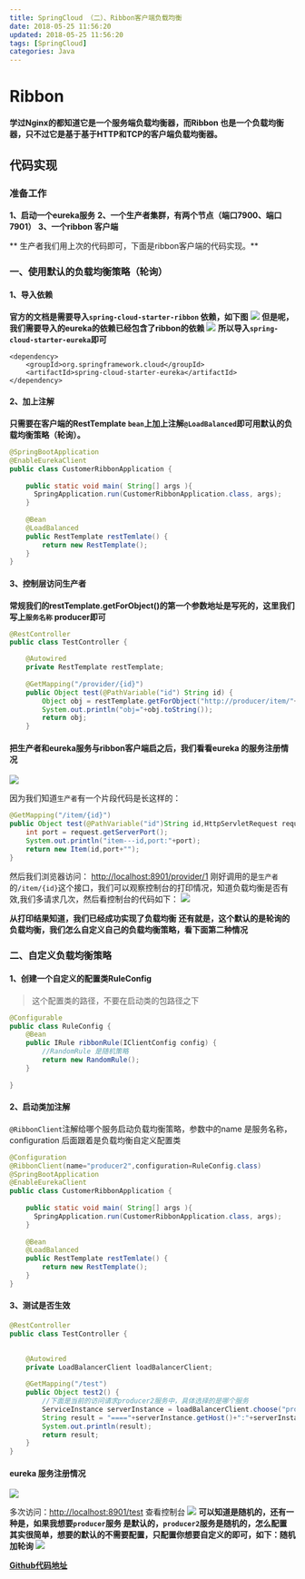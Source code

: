 ```yaml
---
title: SpringCloud （二）、Ribbon客户端负载均衡
date: 2018-05-25 11:56:20
updated: 2018-05-25 11:56:20
tags: [SpringCloud]
categories: Java
---
```

# Ribbon
**学过Nginx的都知道它是一个服务端负载均衡器，而Ribbon 也是一个负载均衡器，只不过它是基于基于HTTP和TCP的客户端负载均衡器。**

<!--more-->
## 代码实现
### 准备工作
**1、启动一个eureka服务** 
**2、一个生产者集群，有两个节点（端口7900、端口7901）** 
**3、一个ribbon 客户端** 

** 生产者我们用上次的代码即可，下面是ribbon客户端的代码实现。**
### 一、使用默认的负载均衡策略（轮询）

#### 1、导入依赖
**官方的文档是需要导入`spring-cloud-starter-ribbon` 依赖，如下图** 
![](38912.png)
**但是呢，我们需要导入的eureka的依赖已经包含了ribbon的依赖**
![](09761.png)
**所以导入`spring-cloud-starter-eureka`即可**
```
<dependency>
	<groupId>org.springframework.cloud</groupId>
	<artifactId>spring-cloud-starter-eureka</artifactId>
</dependency>
```
#### 2、加上注解
**只需要在客户端的RestTemplate `bean`上加上注解`@LoadBalanced`即可用默认的负载均衡策略（轮询）。**
```java
@SpringBootApplication
@EnableEurekaClient
public class CustomerRibbonApplication {
	
    public static void main( String[] args ){
      SpringApplication.run(CustomerRibbonApplication.class, args);
    }
    
    @Bean
    @LoadBalanced
    public RestTemplate restTemlate() {
    	return new RestTemplate();
    }
}
```

#### 3、控制层访问生产者
**常规我们的restTemplate.getForObject()的第一个参数地址是写死的，这里我们写上`服务名称` producer即可**
```java
@RestController
public class TestController {

	@Autowired
	private RestTemplate restTemplate;
	
	@GetMapping("/provider/{id}")
	public Object test(@PathVariable("id") String id) {
		Object obj = restTemplate.getForObject("http://producer/item/"+id,Object.class);
		System.out.println("obj="+obj.toString());
		return obj;
	}
```
#### 把生产者和eureka服务与ribbon客户端启之后，我们看看eureka 的服务注册情况
![](78912.png)

因为我们知道`生产者`有一个片段代码是长这样的：
```java
@GetMapping("/item/{id}")
public Object test(@PathVariable("id")String id,HttpServletRequest request) {
	int port = request.getServerPort();
	System.out.println("item---id,port:"+port);
	return new Item(id,port+"");
}
```
然后我们浏览器访问：
[http://localhost:8901/provider/1](http://localhost:8901/provider/1)
刚好调用的是`生产者`的`/item/{id}`这个接口，我们可以观察控制台的打印情况，知道负载均衡是否有效,我们多请求几次，然后看控制台的代码如下：
![](71435.png)

**从打印结果知道，我们已经成功实现了负载均衡**
**还有就是，这个默认的是轮询的负载均衡，我们怎么自定义自己的负载均衡策略，看下面第二种情况**

### 二、自定义负载均衡策略
#### 1、创建一个自定义的配置类RuleConfig
> 这个配置类的路径，不要在启动类的包路径之下

```java
@Configurable
public class RuleConfig {
	@Bean
	public IRule ribbonRule(IClientConfig config) {
		//RandomRule 是随机策略
		return new RandomRule();
	}
	
}
```

#### 2、启动类加注解
`@RibbonClient`注解给哪个服务启动负载均衡策略，参数中的name 是服务名称，configuration 后面跟着是负载均衡自定义配置类
```java
@Configuration
@RibbonClient(name="producer2",configuration=RuleConfig.class)
@SpringBootApplication
@EnableEurekaClient
public class CustomerRibbonApplication {
	
    public static void main( String[] args ){
      SpringApplication.run(CustomerRibbonApplication.class, args);
    }
    
    @Bean
    @LoadBalanced
    public RestTemplate restTemlate() {
    	return new RestTemplate();
    }
}
```
#### 3、测试是否生效
```java
@RestController
public class TestController {

	
	@Autowired
	private LoadBalancerClient loadBalancerClient;
		
	@GetMapping("/test")
	public Object test2() {
		//下面是当前的访问请求producer2服务中，具体选择的是哪个服务
		ServiceInstance serverInstance = loadBalancerClient.choose("producer2");
		String result = "===="+serverInstance.getHost()+":"+serverInstance.getPort();
		System.out.println(result);
		return result;
	}
}
```
#### eureka 服务注册情况
![](41275.png)

多次访问：[http://localhost:8901/test](http://localhost:8901/test)
查看控制台
![](93257.png)
**可以知道是随机的，还有一种是，如果我想要`producer`服务 是默认的，`producer2`服务是随机的，怎么配置**
**其实很简单，想要的默认的不需要配置，只配置你想要自定义的即可，如下：随机加轮询**
![](46308.png)

**[Github代码地址](https://github.com/rstyro/SpringCloud)**
